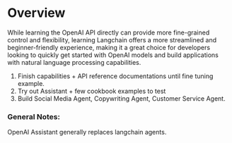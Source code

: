 # Overview
While learning the OpenAI API directly can provide more fine-grained control and flexibility, learning Langchain offers a more streamlined and beginner-friendly experience, making it a great choice for developers looking to quickly get started with OpenAI models and build applications with natural language processing capabilities.


1. Finish capabilities + API reference documentations until fine tuning example.
2. Try out Assistant + few cookbook examples to test
3. Build Social Media Agent, Copywriting Agent, Customer Service Agent.





### General Notes:
OpenAI Assistant generally replaces langchain agents.



